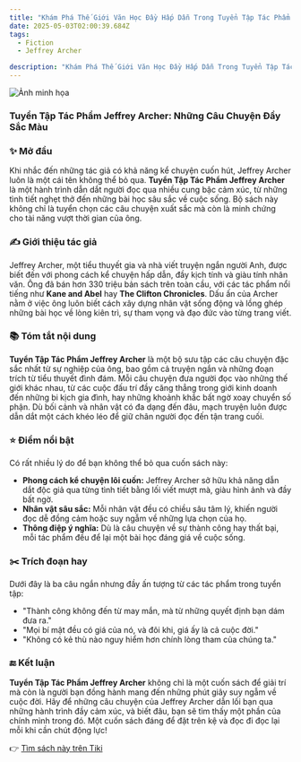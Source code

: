```yaml
---
title: "Khám Phá Thế Giới Văn Học Đầy Hấp Dẫn Trong Tuyển Tập Tác Phẩm Jeffrey Archer"
date: 2025-05-03T02:00:39.684Z
tags:
  - Fiction
  - Jeffrey Archer

description: "Khám Phá Thế Giới Văn Học Đầy Hấp Dẫn Trong Tuyển Tập Tác Phẩm Jeffrey Archer"
---
```


![Ảnh minh họa](https://external-content.duckduckgo.com/iu/?u=https%3A%2F%2Fwww.reader.com.vn%2Fuploads%2Fimages%2Fchi-thoi-gian-co-the-cat-loi-1.png&f=1&ipt=f0bf5ca532f2bcd717b41d4a4749bb68d1f95a419e1ef5128da15df14732c2d5)

 ### Tuyển Tập Tác Phẩm Jeffrey Archer: Những Câu Chuyện Đầy Sắc Màu

### ✨ Mở đầu
Khi nhắc đến những tác giả có khả năng kể chuyện cuốn hút, Jeffrey Archer luôn là một cái tên không thể bỏ qua. **Tuyển Tập Tác Phẩm Jeffrey Archer** là một hành trình dẫn dắt người đọc qua nhiều cung bậc cảm xúc, từ những tình tiết nghẹt thở đến những bài học sâu sắc về cuộc sống. Bộ sách này không chỉ là tuyển chọn các câu chuyện xuất sắc mà còn là minh chứng cho tài năng vượt thời gian của ông.

### ✍️ Giới thiệu tác giả
Jeffrey Archer, một tiểu thuyết gia và nhà viết truyện ngắn người Anh, được biết đến với phong cách kể chuyện hấp dẫn, đầy kịch tính và giàu tính nhân văn. Ông đã bán hơn 330 triệu bản sách trên toàn cầu, với các tác phẩm nổi tiếng như **Kane and Abel** hay **The Clifton Chronicles**. Dấu ấn của Archer nằm ở việc ông luôn biết cách xây dựng nhân vật sống động và lồng ghép những bài học về lòng kiên trì, sự tham vọng và đạo đức vào từng trang viết.

### 📚 Tóm tắt nội dung
**Tuyển Tập Tác Phẩm Jeffrey Archer** là một bộ sưu tập các câu chuyện đặc sắc nhất từ sự nghiệp của ông, bao gồm cả truyện ngắn và những đoạn trích từ tiểu thuyết đình đám. Mỗi câu chuyện đưa người đọc vào những thế giới khác nhau, từ các cuộc đấu trí đầy căng thẳng trong giới kinh doanh đến những bi kịch gia đình, hay những khoảnh khắc bất ngờ xoay chuyển số phận. Dù bối cảnh và nhân vật có đa dạng đến đâu, mạch truyện luôn được dẫn dắt một cách khéo léo để giữ chân người đọc đến tận trang cuối.

### ⭐ Điểm nổi bật
Có rất nhiều lý do để bạn không thể bỏ qua cuốn sách này:
- **Phong cách kể chuyện lôi cuốn:** Jeffrey Archer sở hữu khả năng dẫn dắt độc giả qua từng tình tiết bằng lối viết mượt mà, giàu hình ảnh và đầy bất ngờ.
- **Nhân vật sâu sắc:** Mỗi nhân vật đều có chiều sâu tâm lý, khiến người đọc dễ đồng cảm hoặc suy ngẫm về những lựa chọn của họ.
- **Thông điệp ý nghĩa:** Dù là câu chuyện về sự thành công hay thất bại, mỗi tác phẩm đều để lại một bài học đáng giá về cuộc sống.

### ✂️ Trích đoạn hay
Dưới đây là ba câu ngắn nhưng đầy ấn tượng từ các tác phẩm trong tuyển tập:
- "Thành công không đến từ may mắn, mà từ những quyết định bạn dám đưa ra."
- "Mọi bí mật đều có giá của nó, và đôi khi, giá ấy là cả cuộc đời."
- "Không có kẻ thù nào nguy hiểm hơn chính lòng tham của chúng ta."

### 🔚 Kết luận
**Tuyển Tập Tác Phẩm Jeffrey Archer** không chỉ là một cuốn sách để giải trí mà còn là người bạn đồng hành mang đến những phút giây suy ngẫm về cuộc đời. Hãy để những câu chuyện của Jeffrey Archer dẫn lối bạn qua những hành trình đầy cảm xúc, và biết đâu, bạn sẽ tìm thấy một phần của chính mình trong đó. Một cuốn sách đáng để đặt trên kệ và đọc đi đọc lại mỗi khi cần chút động lực!

👉 [Tìm sách này trên Tiki](https://tiki.vn/search?q=Tuy%E1%BB%83n%20T%E1%BA%ADp%20T%C3%A1c%20Ph%E1%BA%A9m%20Jeffrey%20Archer)